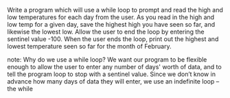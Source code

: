 Write a program which will use a while loop to prompt and read the high and low temperatures
for each day from the user. As you read in the high and low temp for a given day, save the
highest high you have seen so far, and likewise the lowest low. Allow the user to end the loop
by entering the sentinel value -100.
When the user ends the loop, print out the highest and lowest temperature seen so far for the
month of February.

note: Why do we use a while loop? We want our program to be flexible enough to allow the
user to enter any number of days' worth of data, and to tell the program loop to stop with a
sentinel value. Since we don’t know in advance how many days of data they will enter, we use
an indefinite loop – the while
